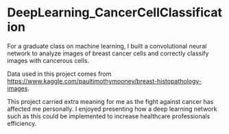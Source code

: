 # DeepLearning_CancerCellClassification

For a graduate class on machine learning, I built a convolutional neural network to analyze images of breast cancer cells and correctly classify images with cancerous cells.

Data used in this project comes from <https://www.kaggle.com/paultimothymooney/breast-histopathology-images>.

This project carried extra meaning for me as the fight against cancer has affected me personally. I enjoyed presenting how a deep learning network such as this could be implemented to increase healthcare professionals efficiency.
